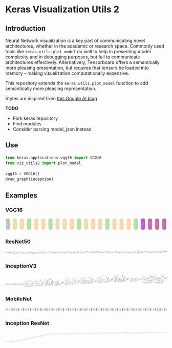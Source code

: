 # Keras Visualization Utils 2

## Introduction
Neural Network visualization is a key part of communicating novel architectures, whether in the academic or research space. Commonly used tools like ```keras.utils.plot_model``` do well to help in presenting model complexity and in debugging purposes, but fail to communicate architectures effectively. Alternatively, Tensorboard offers a semantically more pleasing presentation, but requires that tensors be loaded into memory - making visualization computationally expensive.

This repository extends the ```keras.utils.plot_model``` function to add semantically more pleasing representation.

Styles are inspired from [this Google AI blog](https://ai.googleblog.com/2016/08/improving-inception-and-image.html)

**TODO**
- Fork keras repository
- Find modules
- Consider parsing model_json instead

## Use
```python
from keras.applications.vgg16 import VGG16
from viz_utils2 import plot_model

vgg16 = VGG16()
draw_graph(inception)
```

## Examples
### VGG16
<img src='docs/vgg16.png'>

### ResNet50
<img src='docs/resnet50.png'>

### InceptionV3
<img src='docs/inceptionv3.png'>

### MobileNet
<img src='docs/mobilenet.png'>

### Inception ResNet
<img src='docs/inceptionresnet.png'>
